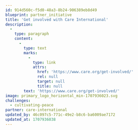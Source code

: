 ```yaml
---
id: 914d560c-f5d0-48a3-8b24-906389eb8d49
blueprint: partner_initiative
title: 'Get involved with Care International'
description:
  -
    type: paragraph
    content:
      -
        type: text
        marks:
          -
            type: link
            attrs:
              href: 'https://www.care.org/get-involved/'
              rel: null
              target: null
              title: null
        text: 'https://www.care.org/get-involved/'
image: primary_logo_horizontal_min-1707936023.svg
challenges:
  - cultivating-peace
partner: care-international
updated_by: 46c097c5-771c-49e2-b8c6-ba6009ae7172
updated_at: 1707936038
---
```

